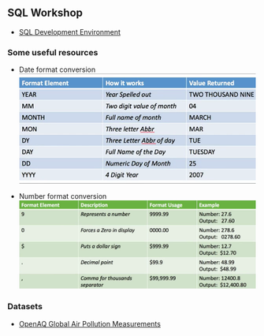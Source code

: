 ## SQL Workshop

 * [SQL Development Environment](https://apex.oracle.com/pls/apex/f?p=4550:1:115730555810709:) 
 
### Some useful resources 
* Date format conversion
![](./Pics/date_format_v2.png) 

* Number format conversion
![](./Pics/number_formatting.png) 

### Datasets
 * [OpenAQ Global Air Pollution Measurements](https://www.kaggle.com/open-aq/openaq?utm_medium=email&utm_source=mailchimp&utm_campaign=sql+scav+hunt) 
